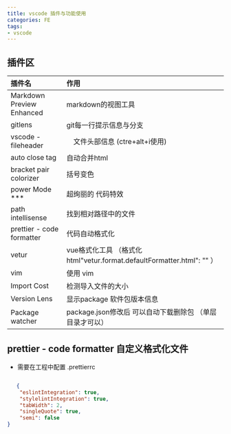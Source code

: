 ```yaml
---
title: vscode 插件与功能使用
categories: FE
tags: 
- vscode
---
```


## 插件区

|插件名|作用|
| :----- | :------- |
|Markdown Preview Enhanced | markdown的视图工具|
|gitlens | git每一行提示信息与分支|
|vscode -fileheader |　文件头部信息 (ctre+alt+i使用)|
|auto close tag| 自动合并html|
|bracket pair colorizer |括号变色|
|power Mode  ***  | 超绚丽的 代码特效|
|path intellisense  | 找到相对路径中的文件|
|prettier - code formatter | 代码自动格式化 |
|vetur | vue格式化工具 （格式化 html"vetur.format.defaultFormatter.html": "" ）|
|vim  | 使用 vim|
|Import Cost|检测导入文件的大小|
|Version Lens|显示package 软件包版本信息|
|Package watcher| package.json修改后 可以自动下载删除包 （单层目录才可以）|
## prettier - code formatter 自定义格式化文件

* 需要在工程中配置 .prettierrc 

``` json

   {
    "eslintIntegration": true,
    "stylelintIntegration": true,
    "tabWidth": 2,
    "singleQuote": true,
    "semi": false
}
```